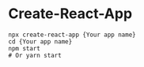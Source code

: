 # Create-React-App

```
npx create-react-app {Your app name}
cd {Your app name}
npm start
# Or yarn start
```
